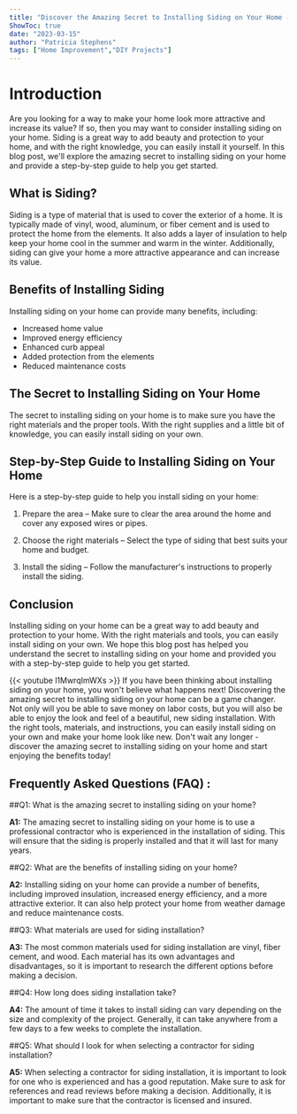 ```yaml
---
title: "Discover the Amazing Secret to Installing Siding on Your Home - You Won't Believe What Happens Next!"
ShowToc: true 
date: "2023-03-15"
author: "Patricia Stephens" 
tags: ["Home Improvement","DIY Projects"]
---
```

# Introduction

Are you looking for a way to make your home look more attractive and increase its value? If so, then you may want to consider installing siding on your home. Siding is a great way to add beauty and protection to your home, and with the right knowledge, you can easily install it yourself. In this blog post, we'll explore the amazing secret to installing siding on your home and provide a step-by-step guide to help you get started.

## What is Siding?

Siding is a type of material that is used to cover the exterior of a home. It is typically made of vinyl, wood, aluminum, or fiber cement and is used to protect the home from the elements. It also adds a layer of insulation to help keep your home cool in the summer and warm in the winter. Additionally, siding can give your home a more attractive appearance and can increase its value.

## Benefits of Installing Siding

Installing siding on your home can provide many benefits, including:

- Increased home value
- Improved energy efficiency
- Enhanced curb appeal
- Added protection from the elements
- Reduced maintenance costs

## The Secret to Installing Siding on Your Home

The secret to installing siding on your home is to make sure you have the right materials and the proper tools. With the right supplies and a little bit of knowledge, you can easily install siding on your own.

## Step-by-Step Guide to Installing Siding on Your Home

Here is a step-by-step guide to help you install siding on your home:

1. Prepare the area – Make sure to clear the area around the home and cover any exposed wires or pipes.

2. Choose the right materials – Select the type of siding that best suits your home and budget.

3. Install the siding – Follow the manufacturer's instructions to properly install the siding.

## Conclusion

Installing siding on your home can be a great way to add beauty and protection to your home. With the right materials and tools, you can easily install siding on your own. We hope this blog post has helped you understand the secret to installing siding on your home and provided you with a step-by-step guide to help you get started.

{{< youtube l1MwrqImWXs >}} 
If you have been thinking about installing siding on your home, you won't believe what happens next! Discovering the amazing secret to installing siding on your home can be a game changer. Not only will you be able to save money on labor costs, but you will also be able to enjoy the look and feel of a beautiful, new siding installation. With the right tools, materials, and instructions, you can easily install siding on your own and make your home look like new. Don't wait any longer - discover the amazing secret to installing siding on your home and start enjoying the benefits today!

## Frequently Asked Questions (FAQ) :
##Q1: What is the amazing secret to installing siding on your home?

**A1:** The amazing secret to installing siding on your home is to use a professional contractor who is experienced in the installation of siding. This will ensure that the siding is properly installed and that it will last for many years. 

##Q2: What are the benefits of installing siding on your home?

**A2:** Installing siding on your home can provide a number of benefits, including improved insulation, increased energy efficiency, and a more attractive exterior. It can also help protect your home from weather damage and reduce maintenance costs. 

##Q3: What materials are used for siding installation?

**A3:** The most common materials used for siding installation are vinyl, fiber cement, and wood. Each material has its own advantages and disadvantages, so it is important to research the different options before making a decision. 

##Q4: How long does siding installation take?

**A4:** The amount of time it takes to install siding can vary depending on the size and complexity of the project. Generally, it can take anywhere from a few days to a few weeks to complete the installation. 

##Q5: What should I look for when selecting a contractor for siding installation?

**A5:** When selecting a contractor for siding installation, it is important to look for one who is experienced and has a good reputation. Make sure to ask for references and read reviews before making a decision. Additionally, it is important to make sure that the contractor is licensed and insured.





